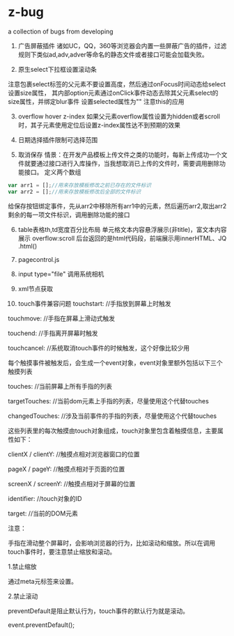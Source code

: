 # z-bug
a collection of bugs from developing

1. 广告屏蔽插件
诸如UC，QQ，360等浏览器会内置一些屏蔽广告的插件，过滤规则下类似ad,adv,adver等命名的静态文件或者接口可能会加载失败。

2. 原生select下拉框设置滚动条

注意包裹select标签的父元素不要设置高度，然后通过onFocus时间动态给select设置size属性，
其内部option元素通过onClick事件动态去除其父元素select的size属性，并绑定blur事件
设置selected属性为""
注意this的应用

3. overflow hover z-index
如果父元素overflow属性设置为hidden或者scroll时，其子元素使用定位后设置z-index属性达不到预期的效果

4. 日期选择插件限制可选择范围

5. 取消保存
情景：在开发产品模板上传文件之类的功能时，每新上传成功一个文件就要通过接口进行入库操作，当我想取消已上传的文件时，需要调用删除功能接口。
定义两个数组
```js
var arr1 = [];//用来存放模板修改之前已存在的文件标识
var arr2 = [];//用来存放模板修改后全部的文件标识
```
给保存按钮绑定事件，先从arr2中移除所有arr1中的元素，然后遍历arr2,取出arr2剩余的每一项文件标识，调用删除功能的接口

6. table表格th,td宽度百分比布局
单元格文本内容悬浮展示(非title)，富文本内容展示 overflow:scroll
后台返回的是html代码段，前端展示用innerHTML、JQ .html()

7. pagecontrol.js

8. input type="file" 调用系统相机

9. xml节点获取

10. touch事件兼容问题
touchstart:     //手指放到屏幕上时触发

touchmove:      //手指在屏幕上滑动式触发

touchend:    //手指离开屏幕时触发

touchcancel:     //系统取消touch事件的时候触发，这个好像比较少用

 

每个触摸事件被触发后，会生成一个event对象，event对象里额外包括以下三个触摸列表

touches:     //当前屏幕上所有手指的列表

targetTouches:      //当前dom元素上手指的列表，尽量使用这个代替touches

changedTouches:     //涉及当前事件的手指的列表，尽量使用这个代替touches

这些列表里的每次触摸由touch对象组成，touch对象里包含着触摸信息，主要属性如下：

clientX / clientY:      //触摸点相对浏览器窗口的位置

pageX / pageY:       //触摸点相对于页面的位置

screenX  /  screenY:    //触摸点相对于屏幕的位置

identifier:        //touch对象的ID

target:       //当前的DOM元素

 

注意：

手指在滑动整个屏幕时，会影响浏览器的行为，比如滚动和缩放。所以在调用touch事件时，要注意禁止缩放和滚动。

1.禁止缩放

通过meta元标签来设置。

<meta name="viewport" content="target-densitydpi=320,width=640,user-scalable=no">

2.禁止滚动

preventDefault是阻止默认行为，touch事件的默认行为就是滚动。

event.preventDefault();

